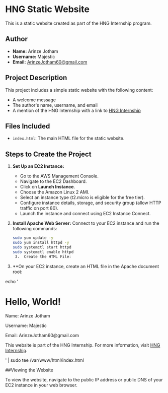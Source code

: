 # HNG Static Website

This is a static website created as part of the HNG Internship program.

## Author
- **Name:** Arinze Jotham
- **Username:** Majestic
- **Email:** ArinzeJotham60@gmail.com

## Project Description
This project includes a simple static website with the following content:
- A welcome message
- The author's name, username, and email
- A mention of the HNG Internship with a link to [HNG Internship](https://hng.tech)

## Files Included
- `index.html`: The main HTML file for the static website.

## Steps to Create the Project

1. **Set Up an EC2 Instance:**
   - Go to the AWS Management Console.
   - Navigate to the EC2 Dashboard.
   - Click on **Launch Instance**.
   - Choose the Amazon Linux 2 AMI.
   - Select an instance type (t2.micro is eligible for the free tier).
   - Configure instance details, storage, and security group (allow HTTP traffic on port 80).
   - Launch the instance and connect using EC2 Instance Connect.

2. **Install Apache Web Server:**
   Connect to your EC2 instance and run the following commands:
   ```sh
   sudo yum update -y
   sudo yum install httpd -y
   sudo systemctl start httpd
   sudo systemctl enable httpd
	3.	Create the HTML File:
3. **On your EC2 instance, create an HTML file in the Apache document root:

echo '<html>
<head>
    <title>My Website</title>
</head>
<body>
    <h1>Hello, World!</h1>
    <p>Name: Arinze Jotham</p>
    <p>Username: Majestic</p>
    <p>Email: ArinzeJotham60@gmail.com</p>
    <p>This website is part of the HNG Internship. For more information, visit <a href="https://hng.tech">HNG Internship</a>.</p>
</body>
</html>' | sudo tee /var/www/html/index.html

##Viewing the Website

To view the website, navigate to the public IP address or public DNS of your EC2 instance in your web browser.

